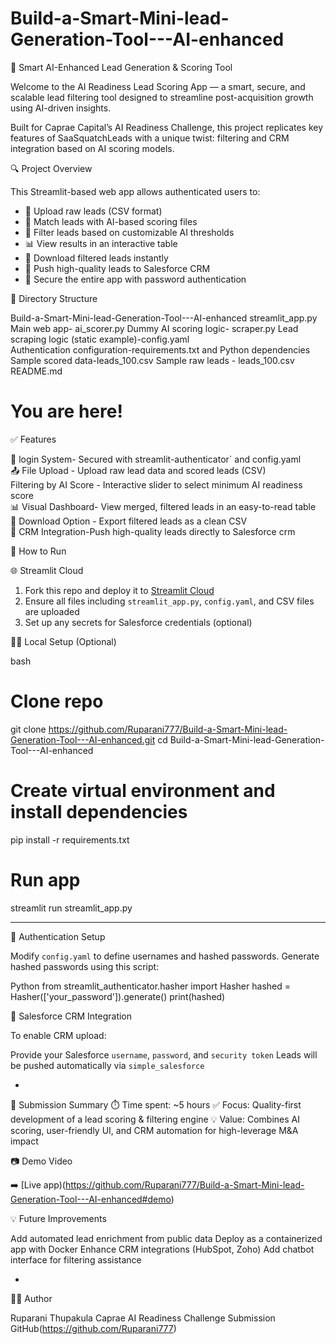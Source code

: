 # Build-a-Smart-Mini-lead-Generation-Tool---AI-enhanced
 🚀 Smart AI-Enhanced Lead Generation & Scoring Tool

Welcome to the AI Readiness Lead Scoring App — a smart, secure, and scalable lead filtering tool designed to streamline post-acquisition growth using AI-driven insights.

Built for Caprae Capital’s AI Readiness Challenge, this project replicates key features of SaaSquatchLeads with a unique twist: filtering and CRM integration based on AI scoring models.

🔍 Project Overview

This Streamlit-based web app allows authenticated users to:

- 📁 Upload raw leads (CSV format)
- 🤖 Match leads with AI-based scoring files
- 🎯 Filter leads based on customizable AI thresholds
- 📊 View results in an interactive table
- 💾 Download filtered leads instantly
- 🔗 Push high-quality leads to Salesforce CRM
- 🔐 Secure the entire app with password authentication

📁 Directory Structure

Build-a-Smart-Mini-lead-Generation-Tool---AI-enhanced
streamlit_app.py          
Main web app- ai_scorer.py        Dummy AI scoring logic- scraper.py Lead scraping logic (static example)-config.yaml               
Authentication configuration-requirements.txt and  Python dependencies
Sample scored data-leads_100.csv Sample raw leads - leads_100.csv
README.md                 
# You are here!


 ✅ Features

 🔐 login System-  Secured with streamlit-authenticator` and config.yaml                 
 📤 File Upload - Upload raw lead data and scored leads (CSV)                                
Filtering by AI Score - Interactive slider to select minimum AI readiness score                 
 📊 Visual Dashboard- View merged, filtered leads in an easy-to-read table                      
 💾 Download Option - Export filtered leads as a clean CSV                                 
 🔌 CRM Integration-Push high-quality leads directly  to Salesforce crm

 🚀 How to Run

🌐 Streamlit Cloud
1. Fork this repo and deploy it to [Streamlit Cloud](https://streamlit.io/cloud)
2. Ensure all files including `streamlit_app.py`, `config.yaml`, and CSV files are uploaded
3. Set up any secrets for Salesforce credentials (optional)

 🧑‍💻 Local Setup (Optional)
 
bash
# Clone repo
git clone https://github.com/Ruparani777/Build-a-Smart-Mini-lead-Generation-Tool---AI-enhanced.git
cd Build-a-Smart-Mini-lead-Generation-Tool---AI-enhanced

# Create virtual environment and install dependencies
pip install -r requirements.txt

# Run app
streamlit run streamlit_app.py

---
 🔐 Authentication Setup

Modify `config.yaml` to define usernames and hashed passwords.
Generate hashed passwords using this script:

Python
from streamlit_authenticator.hasher import Hasher
hashed = Hasher(['your_password']).generate()
print(hashed)



🔗 Salesforce CRM Integration

To enable CRM upload:

 Provide your Salesforce `username`, `password`, and `security token`
 Leads will be pushed automatically via `simple_salesforce`

-

📝 Submission Summary
⏱️ Time spent: \~5 hours
 ✅ Focus: Quality-first development of a lead scoring & filtering engine
 💡 Value: Combines AI scoring, user-friendly UI, and CRM automation for high-leverage M\&A impact




📷 Demo Video

➡️ [Live app)(https://github.com/Ruparani777/Build-a-Smart-Mini-lead-Generation-Tool---AI-enhanced#demo)



 💡 Future Improvements

 Add automated lead enrichment from public data
 Deploy as a containerized app with Docker
Enhance CRM integrations (HubSpot, Zoho)
Add chatbot interface for filtering assistance

-

 🙋‍♀️ Author

Ruparani Thupakula
Caprae AI Readiness Challenge Submission
GitHub(https://github.com/Ruparani777)


